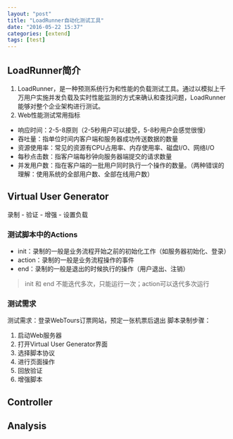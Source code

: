 ```yaml
---
layout: "post"
title: "LoadRunner自动化测试工具"
date: "2016-05-22 15:37"
categories: [extend]
tags: [test]
---
```


## LoadRunner简介

1. LoadRunner，是一种预测系统行为和性能的负载测试工具。通过以模拟上千万用户实施并发负载及实时性能监测的方式来确认和查找问题，LoadRunner能够对整个企业架构进行测试。
2. Web性能测试常用指标
  - 响应时间：2-5-8原则（2-5秒用户可以接受，5-8秒用户会感觉很慢）
  - 吞吐量：指单位时间内客户端和服务器成功传送数据的数量
  - 资源使用率：常见的资源有CPU占用率、内存使用率、磁盘I/O、网络I/O
  - 每秒点击数：指客户端每秒钟向服务器端提交的请求数量
  - 并发用户数：指在客户端的一批用户同时执行一个操作的数量。（两种错误的理解：使用系统的全部用户数、全部在线用户数）


## Virtual User Generator

录制 - 验证 - 增强 - 设置负载

### 测试脚本中的Actions

- init：录制的一般是业务流程开始之前的初始化工作（如服务器初始化、登录）
- action：录制的一般是业务流程操作的事件
- end：录制的一般是退出的时候执行的操作（用户退出、注销）

> init 和 end 不能迭代多次，只能运行一次；action可以迭代多次运行

### 测试需求

测试需求：登录WebTours订票网站，预定一张机票后退出
脚本录制步骤：
1. 启动Web服务器
2. 打开Virtual User Generator界面
3. 选择脚本协议
4. 进行页面操作
5. 回放验证
6. 增强脚本


## Controller


## Analysis
